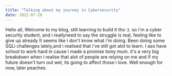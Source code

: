 ```yaml
---
title: "Talking about my journey in Cybersecurity"
date: 2022-07-20
---
```

Hello all,
Welcome to my blog, still learning to build it tho :). so i'm a cyber security student, and i reallyneed to say the struggle is real, feeling like to give up already
It seems like i don't know what i'm doing. Been doing some SQLi challenges lately,and i realised that i've still got alot to learn. I aso have school to work hard in cause i made a promise tomy mum.
it's a very big breakdown when i realise that alot of people are relying on me and if my future doesn't turn out wel, its going to affect those i love.
Well enough for now,  later peaches.
